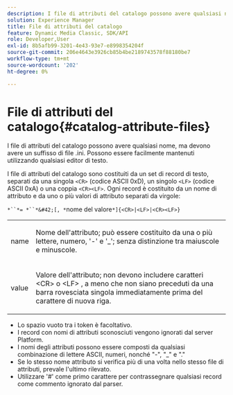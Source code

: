 ```yaml
---
description: I file di attributi del catalogo possono avere qualsiasi nome, ma devono avere un suffisso di file .ini. Possono essere facilmente mantenuti utilizzando qualsiasi editor di testo.
solution: Experience Manager
title: File di attributi del catalogo
feature: Dynamic Media Classic, SDK/API
role: Developer,User
exl-id: 8b5afb99-3201-4e43-93e7-e8998354204f
source-git-commit: 206e4643e3926cb85b4be2189743578f88180be7
workflow-type: tm+mt
source-wordcount: '202'
ht-degree: 0%

---
```


# File di attributi del catalogo{#catalog-attribute-files}

I file di attributi del catalogo possono avere qualsiasi nome, ma devono avere un suffisso di file .ini. Possono essere facilmente mantenuti utilizzando qualsiasi editor di testo.

I file di attributi del catalogo sono costituiti da un set di record di testo, separati da una singola `<CR>` (codice ASCII 0xD), un singolo `<LF>` (codice ASCII 0xA) o una coppia `<CR><LF>`. Ogni record è costituito da un nome di attributo e da uno o più valori di attributo separati da virgole:

`*``*= *``*&#42;[, *`nome del valore`*]{<CR>|<LF>|<CR><LF>}`

<table id="simpletable_8454AD549FDA421BA1469CDA44132773"> 
 <tr class="strow"> 
  <td class="stentry"> <p> <span class="codeph"> <span class="varname"> name  </span> </span> </p> </td> 
  <td class="stentry"> <p>Nome dell'attributo; può essere costituito da una o più lettere, numero, '-' e '_'; senza distinzione tra maiuscole e minuscole. </p> </td> 
 </tr> 
 <tr class="strow"> 
  <td class="stentry"> <p> <span class="codeph"> <span class="varname"> value  </span> </span> </p> </td> 
  <td class="stentry"> <p>Valore dell'attributo; non devono includere caratteri <span class="codeph"> &lt;CR&gt; </span> o <span class="codeph"> &lt;LF&gt; </span>, a meno che non siano preceduti da una barra rovesciata singola immediatamente prima del carattere di nuova riga. </p> </td> 
 </tr> 
</table>

* Lo spazio vuoto tra i token è facoltativo.
* I record con nomi di attributi sconosciuti vengono ignorati dal server Platform.
* I nomi degli attributi possono essere composti da qualsiasi combinazione di lettere ASCII, numeri, nonché &quot;-&quot;, &quot;_&quot; e &quot;.&quot;
* Se lo stesso nome attributo si verifica più di una volta nello stesso file di attributi, prevale l&#39;ultimo rilevato.
* Utilizzare &#39;#&#39; come primo carattere per contrassegnare qualsiasi record come commento ignorato dal parser.

